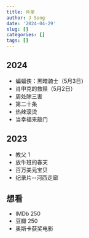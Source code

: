 ```yaml
---
title: 片单
author: J Song
date: '2024-04-29'
slug: []
categories: []
tags: []
---
```

## 2024

- 蝙蝠侠：黑暗骑士（5月3日）
- 肖申克的救赎（5月2日）
- 周处除三害
- 第二十条
- 热辣滚烫
- 当幸福来敲门

## 2023
- 教父 1
- 放牛班的春天
- 百万美元宝贝
- 纪录片--河西走廊


## 想看
- IMDb 250
- 豆瓣 250
- 奥斯卡获奖电影